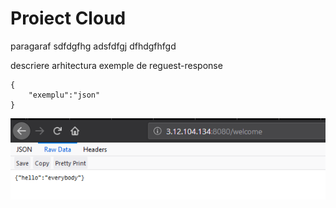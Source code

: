 # Proiect Cloud
 
 
 paragaraf
 sdfdgfhg
 adsfdfgj
 dfhdgfhfgd
 
 descriere arhitectura
 exemple de reguest-response
 
 ```
 {
     "exemplu":"json"
 }
 ```
 
 
![imag](example1.PNG)
